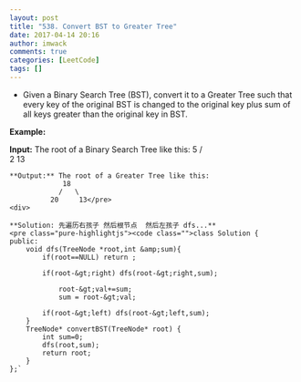 ```yaml
---
layout: post
title: "538. Convert BST to Greater Tree"
date: 2017-04-14 20:16
author: imwack
comments: true
categories: [LeetCode]
tags: []
---
```

<div class="question-info text-info">


*   Given a Binary Search Tree (BST), convert it to a Greater Tree such that every key of the original BST is changed to the original key plus sum of all keys greater than the original key in BST.
</div>
<div class="question-content">

**Example:**


**Input:** The root of a Binary Search Tree like this:
                  5
                /   \
               2     13
    
    **Output:** The root of a Greater Tree like this:
                 18
                /   \
              20     13</pre>
    <div>
    
    **Solution: 先遍历右孩子 然后根节点  然后左孩子 dfs...**
    <pre class="pure-highlightjs"><code class="">class Solution {
    public:
        void dfs(TreeNode *root,int &amp;sum){
            if(root==NULL) return ;
    
            if(root-&gt;right) dfs(root-&gt;right,sum);
    
                root-&gt;val+=sum;
                sum = root-&gt;val;
    
            if(root-&gt;left) dfs(root-&gt;left,sum);
        }
        TreeNode* convertBST(TreeNode* root) {
            int sum=0;
            dfs(root,sum);
            return root;
        }
    };`

&nbsp;

&nbsp;

</div>
</div>
